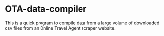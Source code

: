 # OTA-data-compiler
This is a quick program to compile data from a large volume of downloaded csv files from an Online Travel Agent scraper website.
